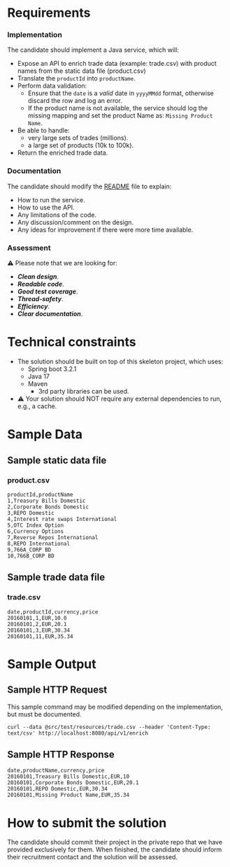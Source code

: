 # Requirements
### Implementation
The candidate should implement a Java service, which will:
- Expose an API to enrich trade data (example: trade.csv) with product names from the static data file (product.csv)
- Translate the `productId` into `productName`.
- Perform data validation:
  - Ensure that the `date` is a _valid_ date in `yyyyMMdd` format, otherwise discard the row and log an error.
  - If the product name is not available, the service should log the missing mapping and set the product Name as: `Missing Product Name`.
- Be able to handle:
  - very large sets of trades (millions).
  - a large set of products (10k to 100k).
- Return the enriched trade data.

### Documentation
The candidate should modify the [README](./README.md) file to explain:
- How to run the service.
- How to use the API.
- Any limitations of the code.
- Any discussion/comment on the design.
- Any ideas for improvement if there were more time available.

### Assessment
⚠️ Please note that we are looking for:
- **_Clean design_**.
- **_Readable code_**.
- **_Good test coverage_**.
- **_Thread-safety_**.
- **_Efficiency_**.
- **_Clear documentation_**.

# Technical constraints
- The solution should be built on top of this skeleton project, which uses:
  - Spring boot 3.2.1
  - Java 17
  - Maven
    - 3rd party libraries can be used.
- ⚠️ Your solution should NOT require any external dependencies to run, e.g., a cache.

# Sample Data
## Sample static data file
### product.csv
```csv
productId,productName
1,Treasury Bills Domestic
2,Corporate Bonds Domestic
3,REPO Domestic
4,Interest rate swaps International
5,OTC Index Option
6,Currency Options
7,Reverse Repos International
8,REPO International
9,766A_CORP BD
10,766B_CORP BD
```
## Sample trade data file
### trade.csv
```csv
date,productId,currency,price
20160101,1,EUR,10.0
20160101,2,EUR,20.1
20160101,3,EUR,30.34
20160101,11,EUR,35.34
```

# Sample Output
## Sample HTTP Request
This sample command may be modified depending on the implementation, but must be documented.
```curl
curl --data @src/test/resources/trade.csv --header 'Content-Type: text/csv' http://localhost:8080/api/v1/enrich
```
## Sample HTTP Response
```csv
date,productName,currency,price
20160101,Treasury Bills Domestic,EUR,10
20160101,Corporate Bonds Domestic,EUR,20.1
20160101,REPO Domestic,EUR,30.34
20160101,Missing Product Name,EUR,35.34
```

# How to submit the solution
The candidate should commit their project in the private repo that we have provided exclusively for them.  When finished, the candidate should inform their recruitment contact and the solution will be assessed.
